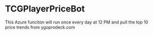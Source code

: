 # TCGPlayerPriceBot
This Azure funciton will run once every day at 12 PM and pull the top 10 price trends from ygoprodeck.com
